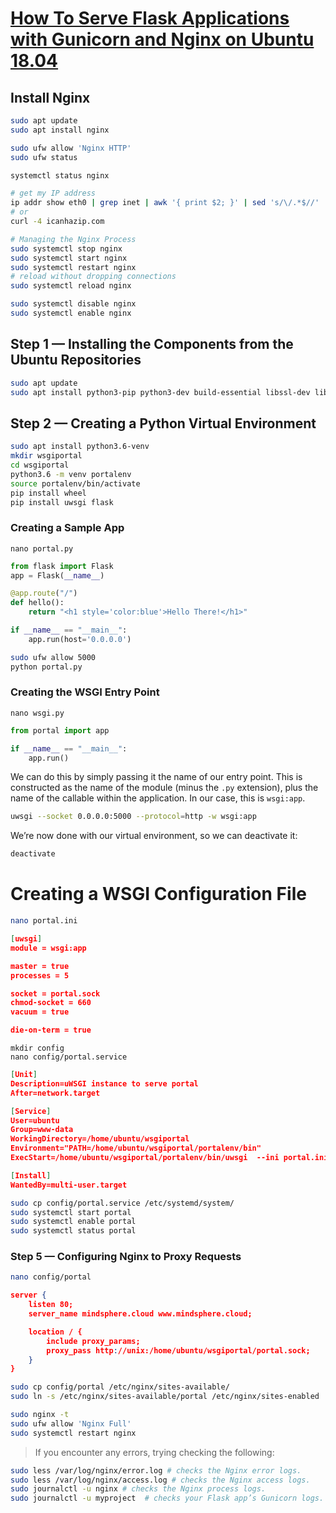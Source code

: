 # [How To Serve Flask Applications with Gunicorn and Nginx on Ubuntu 18.04](https://www.digitalocean.com/community/tutorials/how-to-serve-flask-applications-with-gunicorn-and-nginx-on-ubuntu-18-04)

## Install Nginx
```bash
sudo apt update
sudo apt install nginx

sudo ufw allow 'Nginx HTTP'
sudo ufw status

systemctl status nginx

# get my IP address
ip addr show eth0 | grep inet | awk '{ print $2; }' | sed 's/\/.*$//'
# or
curl -4 icanhazip.com

# Managing the Nginx Process
sudo systemctl stop nginx
sudo systemctl start nginx
sudo systemctl restart nginx
# reload without dropping connections
sudo systemctl reload nginx

sudo systemctl disable nginx
sudo systemctl enable nginx
```

## Step 1 — Installing the Components from the Ubuntu Repositories
```bash
sudo apt update
sudo apt install python3-pip python3-dev build-essential libssl-dev libffi-dev python3-setuptools
```
## Step 2 — Creating a Python Virtual Environment
```bash
sudo apt install python3.6-venv
mkdir wsgiportal
cd wsgiportal
python3.6 -m venv portalenv
source portalenv/bin/activate
pip install wheel
pip install uwsgi flask
```
### Creating a Sample App
`nano portal.py`
```python
from flask import Flask
app = Flask(__name__)

@app.route("/")
def hello():
    return "<h1 style='color:blue'>Hello There!</h1>"

if __name__ == "__main__":
    app.run(host='0.0.0.0')
```
```bash
sudo ufw allow 5000
python portal.py
```
### Creating the WSGI Entry Point
`nano wsgi.py`
```python
from portal import app

if __name__ == "__main__":
    app.run()
```
We can do this by simply passing it the name of our entry point. This is constructed as the name of the module (minus the `.py` extension), plus the name of the callable within the application. In our case, this is `wsgi:app`.
```bash
uwsgi --socket 0.0.0.0:5000 --protocol=http -w wsgi:app
```

We’re now done with our virtual environment, so we can deactivate it:

```bash
deactivate
```

# Creating a WSGI Configuration File
```bash
nano portal.ini
```
```json
[uwsgi]
module = wsgi:app

master = true
processes = 5

socket = portal.sock
chmod-socket = 660
vacuum = true

die-on-term = true
```

```
mkdir config
nano config/portal.service
```
```json
[Unit]
Description=uWSGI instance to serve portal
After=network.target

[Service]
User=ubuntu
Group=www-data
WorkingDirectory=/home/ubuntu/wsgiportal
Environment="PATH=/home/ubuntu/wsgiportal/portalenv/bin"
ExecStart=/home/ubuntu/wsgiportal/portalenv/bin/uwsgi  --ini portal.ini

[Install]
WantedBy=multi-user.target
```
```bash
sudo cp config/portal.service /etc/systemd/system/
sudo systemctl start portal
sudo systemctl enable portal
sudo systemctl status portal
```

### Step 5 — Configuring Nginx to Proxy Requests
```bash
nano config/portal
```
```json
server {
    listen 80;
    server_name mindsphere.cloud www.mindsphere.cloud;

    location / {
        include proxy_params;
        proxy_pass http://unix:/home/ubuntu/wsgiportal/portal.sock;
    }
}
```
```bash
sudo cp config/portal /etc/nginx/sites-available/
sudo ln -s /etc/nginx/sites-available/portal /etc/nginx/sites-enabled

sudo nginx -t
sudo ufw allow 'Nginx Full'
sudo systemctl restart nginx
```
> If you encounter any errors, trying checking the following: 
```bash
sudo less /var/log/nginx/error.log # checks the Nginx error logs. 
sudo less /var/log/nginx/access.log # checks the Nginx access logs.
sudo journalctl -u nginx # checks the Nginx process logs.
sudo journalctl -u myproject  # checks your Flask app’s Gunicorn logs.
```



